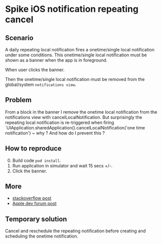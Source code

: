 # Spike iOS notification repeating cancel

## Scenario

A daily repeating local notification fires a onetime/single local notification under
some conditions. This onetime/single local notification must be shown as a banner
when the app is in foreground.

When user clicks the banner.

Then the onetime/single local notification must be removed from the global/system
`notifications view`.

## Problem

From a block in the banner I remove the onetime local notification from the
notifications view with cancelLocalNotification. But surprisingly the repeating local
notification is re-triggered when firing
`UIApplication.sharedApplication().cancelLocalNotification('one time notification')
~ why ? And how do I prevent this ?

## How to reproduce

0. Build code `pod install`.
1. Run application in simulator and wait 15 secs +/-.
3. Click the banner.

## More

- [stackoverflow post](http://stackoverflow.com/questions/34186247/why-does-canceling-of-a-local-notification-triggers-a-repeating-local-notificati)
- [Apple dev forum post](https://forums.developer.apple.com/message/94169)

## Temporary solution

Cancel and reschedule the repeating notification before creating and scheduling the
onetime notification.
